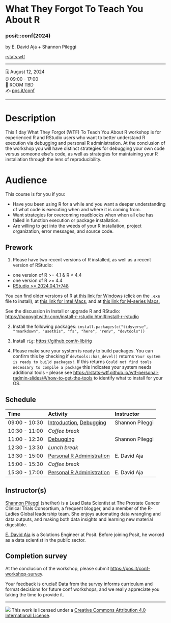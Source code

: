 What They Forgot To Teach You About R
================

### posit::conf(2024)

by E. David Aja + Shannon Pileggi

[rstats.wtf](https://rstats.wtf)

-----

:spiral_calendar: August 12, 2024  
:alarm_clock:     09:00 - 17:00  
:hotel:           ROOM TBD  
:writing_hand:    [pos.it/conf](http://pos.it/conf)

-----

# Description

This 1 day What They Forgot (WTF) To Teach You About R workshop is for experienced R and RStudio users who want to better understand R execution via debugging and personal R administration. At the conclusion of the workshop you will have distinct strategies for debugging your own code versus someone else's code, as well as strategies for maintaining your R installation through the lens of reproducibility.

# Audience

This course is for you if you:

-   Have you been using R for a while and you want a deeper understanding of what code is executing when and where it is coming from.
-   Want strategies for overcoming roadblocks when when all else has failed in function execution or package installation.
-   Are willing to get into the weeds of your R installation, project organization, error messages, and source code.

## Prework

1. Please have two recent versions of R installed, as well as a recent version of RStudio: 
- one version of R >= 4.1 & R < 4.4
- one version of R >= 4.4
- [RStudio >= 2024.04.1+748](https://posit.co/download/rstudio-desktop/)

You can find older versions of R [at this link for Windows](https://cran.r-project.org/bin/windows/base/old/) (click on the `.exe` file to install), at [this link for Intel Macs](https://cran.r-project.org/bin/macosx/big-sur-x86_64/base/), and at [this link for M-series Macs.](https://cran.r-project.org/bin/macosx/big-sur-arm64/base/)

See the discussion in Install or upgrade R and RStudio: https://happygitwithr.com/install-r-rstudio.html#install-r-rstudio

2. Install the following packages: `install.packages(c("tidyverse", "rmarkdown", "usethis", "fs", "here", "renv", "devtools"))`

3. Install `rig`: https://github.com/r-lib/rig

4. Please make sure your system is ready to build packages. You can 
confirm this by checking if `devtools::has_devel()` returns `Your system is ready to build packages!`. 
If this returns `Could not find tools necessary to compile a package` this indicates
your system needs additional tools - please see https://rstats-wtf.github.io/wtf-personal-radmin-slides/#/how-to-get-the-tools
to identify what to install for your OS.

## Schedule

| Time          | Activity                                        | Instructor      |
|:--------------|:------------------------------------------------|:----------------|
| 09:00 - 10:30 | [Introduction](https://rstats-wtf.github.io/wtf-introduction), [Debugging](https://rstats-wtf.github.io/wtf-debugging-slides/#/title-slide) | Shannon Pileggi |
| 10:30 - 11:00 | *Coffee break*                                  |                 |
| 11:00 - 12:30 | [Debugging](https://rstats-wtf.github.io/wtf-debugging-slides/#/title-slide) | Shannon Pileggi |
| 12:30 - 13:30 | *Lunch break*                                   |                 |
| 13:30 - 15:00 | [Personal R Administration](https://rstats-wtf.github.io/wtf-personal-radmin-slides)                | E. David Aja  |
| 15:00 - 15:30 | *Coffee break*                                  |                 |
| 15:30 - 17:00 | [Personal R Administration](https://rstats-wtf.github.io/wtf-personal-radmin-slides)                | E. David Aja      |

## Instructor(s)

[Shannon Pileggi](https://www.pipinghotdata.com/) (she/her) is a Lead Data Scientist at The Prostate Cancer Clinical Trials Consortium, a frequent blogger, and a member of the R-Ladies Global leadership team. She enjoys automating data wrangling and data outputs, and making both data insights and learning new material digestible.

[E. David Aja](https://edavidaja.com/) is a Solutions Engineer at Posit. Before joining Posit, he worked as a data scientist in the public sector.


## Completion survey

At the conclusion of the workshop, please submit <https://pos.it/conf-workshop-survey>.

Your feedback is crucial! Data from the survey informs curriculum and format decisions for future conf workshops, and we really appreciate you taking the time to provide it.

-----

![](https://i.creativecommons.org/l/by/4.0/88x31.png) This work is
licensed under a [Creative Commons Attribution 4.0 International
License](https://creativecommons.org/licenses/by/4.0/).
